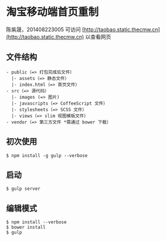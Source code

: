 # 淘宝移动端首页重制

陈紫晟，201408223005
可访问 [http://taobao.static.thecmw.cn](http://taobao.static.thecmw.cn) 以查看网页

## 文件结构

    - public（=> 打包完成后文件）
      |- assets（=> 静态文件）
      |- index.html（=> 首页文件）
    - src（=> 源代码）
      |- images (=> 图片)
      |- javascripts（=> CoffeeScript 文件）
      |- stylesheets（=> SCSS 文件）
      |- views（=> slim 视图模板文件）
    - vendor（=> 第三方文件 *需通过 bower 下载）

## 初次使用

    $ npm install -g gulp --verbose

## 启动

    $ gulp server

## 编辑模式

    $ npm install --verbose
    $ bower install
    $ gulp
